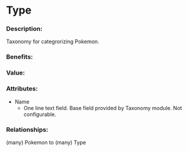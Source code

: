 # Type

### Description:

Taxonomy for categrorizing Pokemon.

### Benefits:

### Value:

### Attributes:

* Name
    - One line text field. Base field provided by Taxonomy module. Not
      configurable.

### Relationships:

(many) Pokemon to (many) Type
